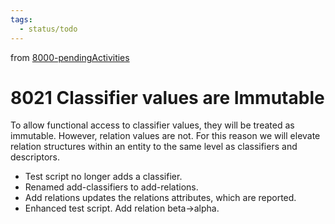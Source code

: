 ```yaml
---
tags:
  - status/todo
---
```

from [8000-pendingActivities](8000-pendingActivities.md)
# 8021 Classifier values are Immutable

To allow functional access to classifier values, they will be treated as immutable. However, relation values are not. For this reason we will elevate relation structures within an entity to the same level as classifiers and descriptors.
- Test script no longer adds a classifier.
- Renamed add-classifiers to add-relations.
- Add relations updates the relations attributes, which are reported.
- Enhanced test script. Add relation beta->alpha.